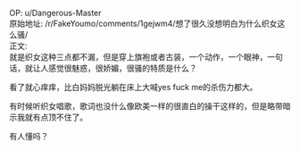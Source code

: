 
OP: u/Dangerous-Master  
原始地址: /r/FakeYoumo/comments/1gejwm4/想了很久没想明白为什么织女这么骚/  
正文:  
就是织女这种三点都不漏，但是穿上旗袍或者古装，一个动作，一个眼神，一句话，就让人感觉很魅惑，很娇媚，很骚的特质是什么？

看了就心痒痒，比白妈妈脱光躺在床上大喊yes fuck me的杀伤力都大。

有时候听织女唱歌，歌词也没什么像欧美一样的很直白的操干这样的，但是略带暗示我就有点顶不住了。

有人懂吗？
